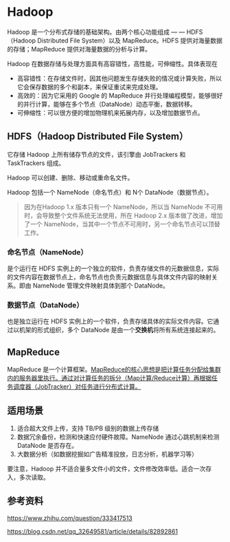 # Hadoop

Hadoop 是一个分布式存储的基础架构。由两个核心功能组成 — — HDFS（Hadoop Distributed File System）以及 MapReduce。HDFS 提供对海量数据的存储；MapReduce 提供对海量数据的分析与计算。

Hadoop 在数据存储与处理方面具有高容错性，高性能，可伸缩性。具体表现在

- 高容错性：在存储文件时，因其他问题发生存储失败的情况或计算失败，所以它会保存数据的多个和副本，来保证重试来完成处理。
- 高效的：因为它采用的 Google 的 MapReduce 并行处理编程模型，能够很好的并行计算，能够在多个节点（DataNode）动态平衡，数据转移。
- 可伸缩性：可以很方便的增加物理机来拓展内存，以及增加数据节点。

## HDFS（Hadoop Distributed File System）

它存储 Hadoop 上所有储存节点的文件，该引擎由 JobTrackers 和 TaskTrackers 组成。

Hadoop 可以创建、删除、移动或重命名文件。

Hadoop 包括一个 NameNode（命名节点）和 N个 DataNode（数据节点）。

> 因为在Hadoop 1.x 版本只有一个 NameNode，所以当 NameNode 不可用时，会导致整个文件系统无法使用，所在 Hadoop 2.x 版本做了改进，增加了一个 NameNode，当其中一个节点不可用时，另一个命名节点可以顶替工作。

### 命名节点（NameNode）

是个运行在  HDFS 实例上的一个独立的软件，负责存储文件的元数据信息，实际的文件内容在数据节点上，命名节点也负责元数据信息与具体文件内容的映射关系。即由 NameNode 管理文件映射具体到那个 DataNode。

### 数据节点（DataNode）

也是独立运行在 HDFS 实例上的一个软件，负责存储具体的实际文件内容。它通过以机架的形式组织，多个 DataNode 是由一个**交换机**将所有系统连接起来的。

## MapReduce

MapReduce 是一个计算框架。[MapReduce的核心思想是把计算任务分配给集群内的服务器里执行。通过对计算任务的拆分（Map计算/Reduce计算）再根据任务调度器（JobTracker）对任务进行分布式计算。](https://blog.csdn.net/qq_32649581/article/details/82892861)

## 适用场景

1. 适合超大文件上传，支持 TB/PB 级别的数据上传存储
2. 数据冗余备份，检测和快速应付硬件故障。NameNode 通过心跳机制来检测 DataNode 是否存在。
3. 大数据分析（如数据挖掘如广告精准投放，日志分析，机器学习等）

要注意，Hadoop 并不适合量多文件小的文件，文件修改效率低。适合一次存入，多次读取。

## 参考资料

https://www.zhihu.com/question/333417513

https://blog.csdn.net/qq_32649581/article/details/82892861



